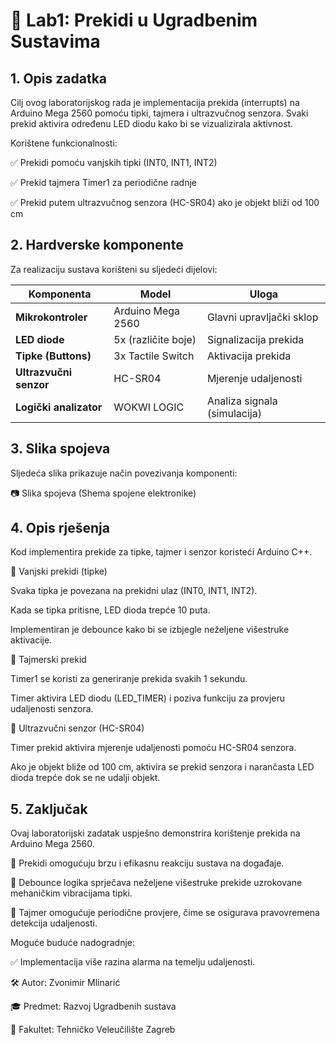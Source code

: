 <h1>📖 Lab1: Prekidi u Ugradbenim Sustavima</h1>

<h2>1. Opis zadatka</h2>

Cilj ovog laboratorijskog rada je implementacija prekida (interrupts) na Arduino Mega 2560 pomoću tipki, tajmera i ultrazvučnog senzora. Svaki prekid aktivira određenu LED diodu kako bi se vizualizirala aktivnost.

Korištene funkcionalnosti:

✅ Prekidi pomoću vanjskih tipki (INT0, INT1, INT2)

✅ Prekid tajmera Timer1 za periodične radnje

✅ Prekid putem ultrazvučnog senzora (HC-SR04) ako je objekt bliži od 100 cm

## 2. Hardverske komponente

Za realizaciju sustava korišteni su sljedeći dijelovi:

| **Komponenta**        | **Model**            | **Uloga**                     |
|-----------------------|---------------------|-------------------------------|
| **Mikrokontroler**    | Arduino Mega 2560   | Glavni upravljački sklop      |
| **LED diode**         | 5x (različite boje) | Signalizacija prekida         |
| **Tipke (Buttons)**   | 3x Tactile Switch   | Aktivacija prekida            |
| **Ultrazvučni senzor**| HC-SR04             | Mjerenje udaljenosti          |
| **Logički analizator**| WOKWI LOGIC         | Analiza signala (simulacija)  |

<h2>3. Slika spojeva</h2>

Sljedeća slika prikazuje način povezivanja komponenti:

📷 Slika spojeva (Shema spojene elektronike)

<h2>4. Opis rješenja</h2>

Kod implementira prekide za tipke, tajmer i senzor koristeći Arduino C++.

📌 Vanjski prekidi (tipke)

Svaka tipka je povezana na prekidni ulaz (INT0, INT1, INT2).

Kada se tipka pritisne, LED dioda trepće 10 puta.

Implementiran je debounce kako bi se izbjegle neželjene višestruke aktivacije.

📌 Tajmerski prekid

Timer1 se koristi za generiranje prekida svakih 1 sekundu.

Timer aktivira LED diodu (LED_TIMER) i poziva funkciju za provjeru udaljenosti senzora.

📌 Ultrazvučni senzor (HC-SR04)

Timer prekid aktivira mjerenje udaljenosti pomoću HC-SR04 senzora.

Ako je objekt bliže od 100 cm, aktivira se prekid senzora i narančasta LED dioda trepće dok se ne udalji objekt.

<h2>5. Zaključak</h2>

Ovaj laboratorijski zadatak uspješno demonstrira korištenje prekida na Arduino Mega 2560.

🔹 Prekidi omogućuju brzu i efikasnu reakciju sustava na događaje.

🔹 Debounce logika sprječava neželjene višestruke prekide uzrokovane mehaničkim vibracijama tipki.

🔹 Tajmer omogućuje periodične provjere, čime se osigurava pravovremena detekcija udaljenosti.

Moguće buduće nadogradnje:

✅ Implementacija više razina alarma na temelju udaljenosti.

🛠 Autor: Zvonimir Mlinarić

🎓 Predmet: Razvoj Ugradbenih sustava

🏫 Fakultet: Tehničko Veleučilište Zagreb
